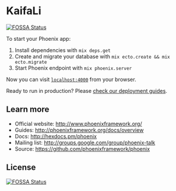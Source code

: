 # KaifaLi
[![FOSSA Status](https://app.fossa.io/api/projects/git%2Bgithub.com%2Fkaifali%2Fwebsite.svg?type=shield)](https://app.fossa.io/projects/git%2Bgithub.com%2Fkaifali%2Fwebsite?ref=badge_shield)


To start your Phoenix app:

  1. Install dependencies with `mix deps.get`
  2. Create and migrate your database with `mix ecto.create && mix ecto.migrate`
  3. Start Phoenix endpoint with `mix phoenix.server`

Now you can visit [`localhost:4000`](http://localhost:4000) from your browser.

Ready to run in production? Please [check our deployment guides](http://www.phoenixframework.org/docs/deployment).

## Learn more

  * Official website: http://www.phoenixframework.org/
  * Guides: http://phoenixframework.org/docs/overview
  * Docs: http://hexdocs.pm/phoenix
  * Mailing list: http://groups.google.com/group/phoenix-talk
  * Source: https://github.com/phoenixframework/phoenix


## License
[![FOSSA Status](https://app.fossa.io/api/projects/git%2Bgithub.com%2Fkaifali%2Fwebsite.svg?type=large)](https://app.fossa.io/projects/git%2Bgithub.com%2Fkaifali%2Fwebsite?ref=badge_large)